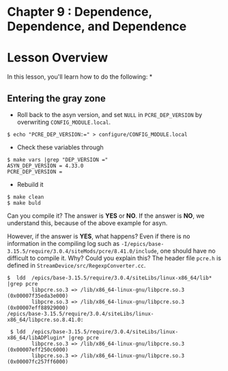 Chapter 9 : Dependence, Dependence, and Dependence
==

# Lesson Overview

In this lesson, you'll learn how to do the following:
* 





## Entering the gray zone
 
 
 
* Roll back to the asyn version, and set `NULL` in `PCRE_DEP_VERSION` by overwriting `CONFIG_MODULE.local`.

```
$ echo "PCRE_DEP_VERSION:=" > configure/CONFIG_MODULE.local
```

* Check these variables through

```
$ make vars |grep "DEP_VERSION ="
ASYN_DEP_VERSION = 4.33.0
PCRE_DEP_VERSION = 
```
* Rebuild it

```
$ make clean
$ make buld
```
Can you compile it?  The answer is **YES** or **NO**.  If the answer is **NO**, we understand this, because of the above example for asyn. 

However, if the answer is **YES**, what happens? Even if there is no information in the compiling log such as `-I/epics/base-3.15.5/require/3.0.4/siteMods/pcre/8.41.0/include`, one should have no difficult to compile it. Why? Could you explain this?  The header file `pcre.h` is defined in `StreamDevice/src/RegexpConverter.cc`.  


``` 
$  ldd  /epics/base-3.15.5/require/3.0.4/siteLibs/linux-x86_64/lib* |grep pcre 
        libpcre.so.3 => /lib/x86_64-linux-gnu/libpcre.so.3 (0x00007f35eda3e000)
        libpcre.so.3 => /lib/x86_64-linux-gnu/libpcre.so.3 (0x00007eff88929000)
/epics/base-3.15.5/require/3.0.4/siteLibs/linux-x86_64/libpcre.so.8.41.0:

 $ ldd  /epics/base-3.15.5/require/3.0.4/siteLibs/linux-x86_64/libADPlugin* |grep pcre
        libpcre.so.3 => /lib/x86_64-linux-gnu/libpcre.so.3 (0x00007eff250c6000)
        libpcre.so.3 => /lib/x86_64-linux-gnu/libpcre.so.3 (0x00007fc257ff6000)
```
